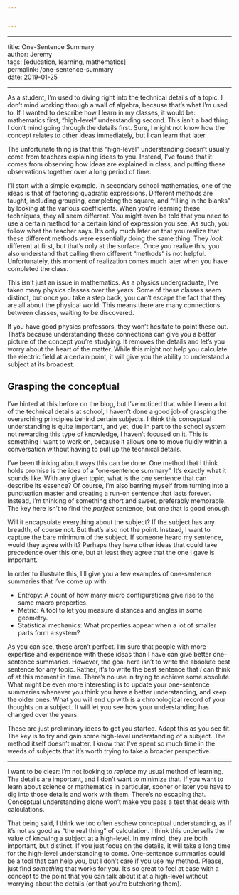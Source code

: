 ```yaml
---


---
```


<hr>
<p>title: One-Sentence Summary<br>
author: Jeremy<br>
tags: [education, learning, mathematics]<br>
permalink: /one-sentence-summary<br>
date: 2019-01-25</p>
<hr>
<p>As a student, I’m used to diving right into the technical details of a topic. I don’t mind working through a wall of algebra, because that’s what I’m used to. If I wanted to describe how I learn in my classes, it would be: mathematics first, “high-level” understanding second. This isn’t a bad thing. I don’t mind going through the details first. Sure, I might not know how the concept relates to other ideas immediately, but I can learn that later.</p>
<p>The unfortunate thing is that this “high-level” understanding doesn’t usually come from teachers explaining ideas to you. Instead, I’ve found that it comes from observing how ideas are explained in class, and putting these observations together over a long period of time.</p>
<p>I’ll start with a simple example. In secondary school mathematics, one of the ideas is that of factoring quadratic expressions. Different methods are taught, including grouping, completing the square, and “filling in the blanks” by looking at the various coefficients. When you’re learning these techniques, they all seem different. You might even be told that you need to use a certain method for a certain kind of expression you see. As such, you follow what the teacher says. It’s only much later on that you realize that these different methods were essentially doing the same thing. They <em>look</em> different at first, but that’s only at the surface. Once you realize this, you also understand that calling them different “methods” is not helpful. Unfortunately, this moment of realization comes much later when you have completed the class.</p>
<p>This isn’t just an issue in mathematics. As a physics undergraduate, I’ve taken many physics classes over the years. Some of these classes seem distinct, but once you take a step back, you can’t escape the fact that they are all about the physical world. This means there are many connections between classes, waiting to be discovered.</p>
<p>If you have good physics professors, they won’t hesitate to point these out. That’s because understanding these connections can give you a better picture of the concept you’re studying. It removes the details and let’s you worry about the heart of the matter. While this might not help you calculate the electric field at a certain point, it will give you the ability to understand a subject at its broadest.</p>
<h2 id="grasping-the-conceptual">Grasping the conceptual</h2>
<p>I’ve hinted at this before on the blog, but I’ve noticed that while I learn a lot of the technical details at school, I haven’t done a good job of grasping the overarching principles behind certain subjects. I think this conceptual understanding is quite important, and yet, due in part to the school system not rewarding this type of knowledge, I haven’t focused on it. This is something I want to work on, because it allows one to move fluidly within a conversation without having to pull up the technical details.</p>
<p>I’ve been thinking about ways this can be done. One method that I think holds promise is the idea of a “one-sentence summary”. It’s exactly what it sounds like. With any given topic, what is the <em>one</em> sentence that can describe its essence? Of course, I’m also barring myself from turning into a punctuation master and creating a run-on sentence that lasts forever. Instead, I’m thinking of something short and sweet, preferably memorable. The key here isn’t to find the <em>perfect</em> sentence, but one that is good enough.</p>
<p>Will it encapsulate everything about the subject? If the subject has any breadth, of course not. But that’s also not the point. Instead, I want to capture the bare minimum of the subject. If someone heard my sentence, would they agree with it? Perhaps they have other ideas that could take precedence over this one, but at least they agree that the one I gave is important.</p>
<p>In order to illustrate this, I’ll give you a few examples of one-sentence summaries that I’ve come up with.</p>
<ul>
<li>Entropy: A count of how many micro configurations give rise to the same macro properties.</li>
<li>Metric: A tool to let you measure distances and angles in some geometry.</li>
<li>Statistical mechanics: What properties appear when a lot of smaller parts form a system?</li>
</ul>
<p>As you can see, these aren’t perfect. I’m sure that people with more expertise and experience with these ideas than I have can give better one-sentence summaries. However, the goal here isn’t to write the absolute best sentence for any topic. Rather, it’s to write the best sentence that <em>I</em> can think of at this moment in time. There’s no use in trying to achieve some absolute. What might be even more interesting is to update your one-sentence summaries whenever you think you have a better understanding, and keep the older ones. What you will end up with is a chronological record of your thoughts on a subject. It will let you see how your understanding has changed over the years.</p>
<p>These are just preliminary ideas to get you started. Adapt this as you see fit. The key is to try and gain some high-level understanding of a subject. The method itself doesn’t matter. I know that I’ve spent so much time in the weeds of subjects that it’s worth trying to take a broader perspective.</p>
<hr>
<p>I want to be clear: I’m not looking to <em>replace</em> my usual method of learning. The details are important, and I don’t want to minimize that. If you want to learn about science or mathematics in particular, sooner or later you have to dig into those details and work with them. There’s no escaping that. Conceptual understanding alone won’t make you pass a test that deals with calculations.</p>
<p>That being said, I think we too often eschew conceptual understanding, as if it’s not as good as “the real thing” of calculation. I think this undersells the value of knowing a subject at a high-level. In my mind, they are both important, but distinct. If you just focus on the details, it will take a long time for the high-level understanding to come. One-sentence summaries could be a tool that can help you, but I don’t care if you use my method. Please, just find <em>something</em> that works for you. It’s so great to feel at ease with a concept to the point that you can talk about it at a high-level without worrying about the details (or that you’re butchering them).</p>

